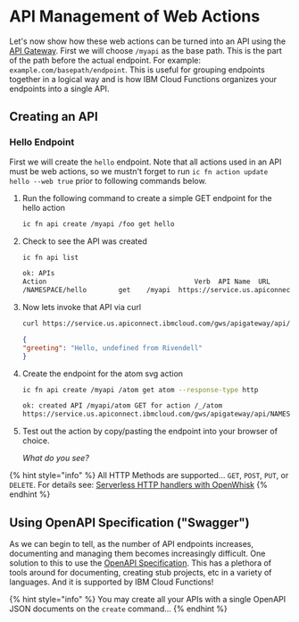 <!--
#
# Licensed to the Apache Software Foundation (ASF) under one or more
# contributor license agreements.  See the NOTICE file distributed with
# this work for additional information regarding copyright ownership.
# The ASF licenses this file to You under the Apache License, Version 2.0
# (the "License"); you may not use this file except in compliance with
# the License.  You may obtain a copy of the License at
#
#     http://www.apache.org/licenses/LICENSE-2.0
#
# Unless required by applicable law or agreed to in writing, software
# distributed under the License is distributed on an "AS IS" BASIS,
# WITHOUT WARRANTIES OR CONDITIONS OF ANY KIND, either express or implied.
# See the License for the specific language governing permissions and
# limitations under the License.
#
-->

# API Management of Web Actions

Let's now show how these web actions can be turned into an API using the [API Gateway](https://cloud.ibm.com/docs/openwhisk?topic=cloud-functions-apigateway). First we will choose `/myapi` as the base path. This is the part of the path before the actual endpoint. For example: `example.com/basepath/endpoint`. This is useful for grouping endpoints together in a logical way and is how IBM Cloud Functions organizes your endpoints into a single API.

## Creating an API

### Hello Endpoint

First we will create the `hello` endpoint. Note that all actions used in an API must be web actions, so we mustn't forget to run `ic fn action update hello --web true` prior to following commands below.

1. Run the following command to create a simple GET endpoint for the hello action

    ```bash
    ic fn api create /myapi /foo get hello
    ```

2. Check to see the API was created

    ```bash
    ic fn api list
    ```

    ```bash
    ok: APIs
    Action                                     Verb  API Name  URL
    /NAMESPACE/hello        get    /myapi  https://service.us.apiconnect.ibmcloud.com/gws/apigateway/api/d9903f40439f1a268b7dcbac42a389cdde605f3f3bef57f69789be6df438361e/myapi/hello
    ```

3. Now lets invoke that API via curl

    ```bash
    curl https://service.us.apiconnect.ibmcloud.com/gws/apigateway/api/aac6bc4a6f94f19dd008e64513b62bf155af5703a95a142f0c9a6ea83af81300/myapi/foo
    ```

    ```json
    {
    "greeting": "Hello, undefined from Rivendell"
    }
    ```

5. Create the endpoint for the atom svg action

    ```bash
    ic fn api create /myapi /atom get atom --response-type http
    ```

    ```bash
    ok: created API /myapi/atom GET for action /_/atom
    https://service.us.apiconnect.ibmcloud.com/gws/apigateway/api/NAMESPACE_ID/myapi/atom
    ```

6. Test out the action by copy/pasting the endpoint into your browser of choice.

    _What do you see?_

{% hint style="info" %}
All HTTP Methods are supported... `GET`, `POST`, `PUT`, or `DELETE`. For details see: [Serverless HTTP handlers with OpenWhisk](https://medium.com/openwhisk/serverless-http-handlers-with-openwhisk-90a986cc7cdd)
{% endhint %}

## Using OpenAPI Specification ("Swagger")

As we can begin to tell, as the number of API endpoints increases, documenting and managing them becomes increasingly difficult. One solution to this to use the [OpenAPI Specification](https://swagger.io/specification/). This has a plethora of tools around for documenting, creating stub projects, etc in a variety of languages. And it is supported by IBM Cloud Functions!

{% hint style="info" %}
You may create all your APIs with a single OpenAPI JSON documents on the `create` command...
{% endhint %}
